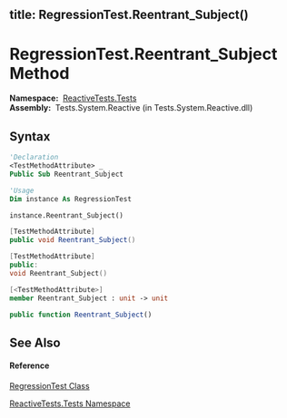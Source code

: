 title: RegressionTest.Reentrant_Subject()
---
# RegressionTest.Reentrant\_Subject Method

**Namespace:**  [ReactiveTests.Tests](ReactiveTests.Tests/ReactiveTests.Tests)  
**Assembly:**  Tests.System.Reactive (in Tests.System.Reactive.dll)

## Syntax

```vb
'Declaration
<TestMethodAttribute> _
Public Sub Reentrant_Subject
```

```vb
'Usage
Dim instance As RegressionTest

instance.Reentrant_Subject()
```

```csharp
[TestMethodAttribute]
public void Reentrant_Subject()
```

```c++
[TestMethodAttribute]
public:
void Reentrant_Subject()
```

```fsharp
[<TestMethodAttribute>]
member Reentrant_Subject : unit -> unit 
```

```javascript
public function Reentrant_Subject()
```

## See Also

#### Reference

[RegressionTest Class](RegressionTest/RegressionTest)

[ReactiveTests.Tests Namespace](ReactiveTests.Tests/ReactiveTests.Tests)

